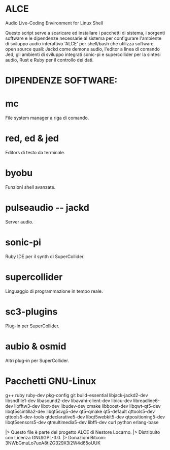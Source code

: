 # ALCE
Audio Live-Coding Environment for Linux Shell

Questo script serve a scaricare ed installare i pacchetti di sistema, i sorgenti software e le dipendenze necessarie al sistema per configurare l'ambiente di sviluppo audio interattivo 'ALCE' per shell/bash che utilizza software open source quali: Jackd come demone audio, l'editor a linea di comando Jed, gli ambienti di sviluppo integrati sonic-pi e supercollider per la sintesi audio, Rust e Ruby per il controllo dei dati.

# DIPENDENZE SOFTWARE:

# mc 
File system manager a riga di comando.

# red, ed & jed
Editors di testo da terminale.

# byobu
Funzioni shell avanzate.

# pulseaudio -- jackd
Server audio.

# sonic-pi
Ruby IDE per il synth di SuperCollider.

# supercollider 
Linguaggio di programmazione in tempo reale.

# sc3-plugins 
Plug-in per SuperCollider.

# aubio & osmid
Altri plug-in per SuperCollider.

# Pacchetti GNU-Linux 
g++ ruby ruby-dev pkg-config git build-essential libjack-jackd2-dev libsndfile1-dev libasound2-dev libavahi-client-dev libicu-dev libreadline6-dev libfftw3-dev libxt-dev libudev-dev cmake libboost-dev libqwt-qt5-dev libqt5scintilla2-dev libqt5svg5-dev qt5-qmake qt5-default qttools5-dev qttools5-dev-tools qtdeclarative5-dev libqt5webkit5-dev qtpositioning5-dev libqt5sensors5-dev qtmultimedia5-dev libffi-dev curl python erlang-base


|> Questo file è parte del progetto ALCE di Nestore Locarno.
|> Distribuito con Licenza GNU/GPL-3.0.
|> Donazioni Bitcoin: 3NWbGmuLo7uoA8tiZG329X3i2W4d65oUUK

